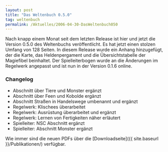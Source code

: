 ```yaml
---
layout: post
title: "Das Weltenbuch 0.5.0"
tag: weltenbuch
permalink: /Aktuelles/2006-04-30-DasWeltenbuch050
---
```


Nach knapp einem Monat seit dem letzten Release ist hier und jetzt die Version 0.5.0 des Weltenbuchs veröffentlicht. Es hat jetzt einen stolzen Umfang von 128 Seiten. In diesem Release wurde ein Anhang hinzugefügt, der die Karte, das Heldenpergament und die Übersichtstabelle der Magiefibel beinhaltet. Der Spielleiterbogen wurde an die Änderungen im Regelwerk angepasst und ist nun in der Version 0.1.6 online.

### Changelog

- Abschnitt über Tiere und Monster ergänzt
- Abschnitt über Feen und Kobolde ergänzt
- Abschnitt Straßen in Handelswege umbenannt und ergänzt
- Regelwerk: Klischees überarbeitet
- Regelwerk: Ausrüstung überarbeitet und ergänzt
- Regelwerk: Lernen von Fertigkeiten näher erläutert
- Spielleiter: NSC Abschnitt ergänzt
- Spielleiter: Abschnitt Monster ergänzt

Wie immer sind die neuen PDFs über die [Downloadseite]({{ site.baseurl }}/Publikationen/) verfügbar.
